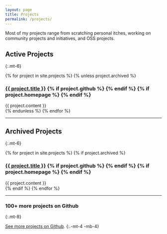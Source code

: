 ```yaml
---
layout: page
title: Projects
permalink: /projects/
---
```


Most of my projects range from scratching personal itches, working on community projects and initiatives, and OSS projects.

## Active Projects
{:.mt-6}

{% for project in site.projects %}
{% unless project.archived %}
<div class="mt-4">

<h3 class="-mb-4">
    <a href="{{ project.github }}">{{ project.title }}</a>
    {% if project.github %}
    <span><a href="{{ project.github }}"><i class="fab fa-github" aria-hidden="true"></i></a></span>
    {% endif %}
    {% if project.homepage %}
    <span><a href="{{ project.homepage }}"><i class="far fa-home" aria-hidden="true"></i></a></span>
    {% endif %}
</h3>

<div class="text-gray-700"> 
{{ project.content }}
</div>

</div>
{% endunless %}
{% endfor %}

----

## Archived Projects
{:.mt-6}

{% for project in site.projects %}
{% if project.archived %}
<div class="mt-4">
<h3 class="-mb-4">
    <a href="{{ project.github }}">{{ project.title }}</a>
    {% if project.github %}
    <span><a href="{{ project.github }}"><i class="fab fa-github" aria-hidden="true"></i></a></span>
    {% endif %}
    {% if project.homepage %}
    <span><a href="{{ project.homepage }}"><i class="far fa-home" aria-hidden="true"></i></a></span>
    {% endif %}
</h3>

<div class="text-gray-700"> 
{{ project.content }}
</div>

</div>
{% endif %}
{% endfor %}

----

### 100+ more projects on Github
{:.mt-8}

[See more projects on Github](https://github.com/jefftriplett).
{:.-mt-4 -mb-4}

